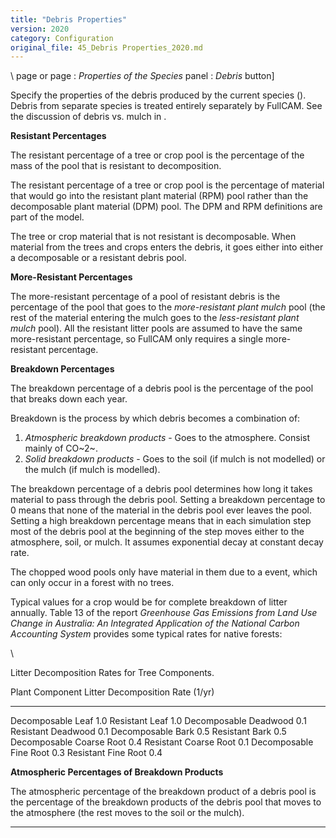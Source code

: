 ```yaml
---
title: "Debris Properties"
version: 2020
category: Configuration
original_file: 45_Debris Properties_2020.md
---
```


\ page or  page :
*Properties of the Species* panel : *Debris* button\]

Specify the properties of the debris produced by the current species
(). Debris from separate
species is treated entirely separately by FullCAM. See the discussion of
debris vs. mulch in .

**Resistant Percentages**

The resistant percentage of a tree or crop pool is the percentage of the
mass of the pool that is resistant to decomposition.

The resistant percentage of a tree or crop pool is the percentage of
material that would go into the resistant plant material (RPM) pool
rather than the decomposable plant material (DPM) pool. The DPM and RPM
definitions are part of the  model.

The tree or crop material that is not resistant is decomposable. When
material from the trees and crops enters the debris, it goes either into
either a decomposable or a resistant debris pool.

**More-Resistant Percentages**

The more-resistant percentage of a pool of resistant debris is the
percentage of the pool that goes to the *more-resistant plant mulch*
pool (the rest of the material entering the mulch goes to the
*less-resistant plant mulch* pool). All the resistant litter pools are
assumed to have the same more-resistant percentage, so FullCAM only
requires a single more-resistant percentage.

**Breakdown Percentages**

The breakdown percentage of a debris pool is the percentage of the pool
that breaks down each year.

Breakdown is the process by which debris becomes a combination of:

1.  *Atmospheric breakdown products* - Goes to the atmosphere. Consist
    mainly of CO~2~.
2.  *Solid breakdown products* - Goes to the soil (if mulch is not
    modelled) or the mulch (if mulch is modelled).

The breakdown percentage of a debris pool determines how long it takes
material to pass through the debris pool. Setting a breakdown percentage
to 0 means that none of the material in the debris pool ever leaves the
pool. Setting a high breakdown percentage means that in each simulation
step most of the debris pool at the beginning of the step moves either
to the atmosphere, soil, or mulch. It assumes exponential decay at
constant decay rate.

The chopped wood pools only have material in them due to a  event, which can only occur in a forest
with no trees.

Typical values for a crop would be for complete breakdown of litter
annually. Table 13 of the report *Greenhouse Gas Emissions from Land Use
Change in Australia: An Integrated Application of the National Carbon
Accounting System* provides some typical rates for native forests:

\

Litter Decomposition Rates for Tree Components.

  Plant Component             Litter Decomposition Rate (1/yr)
  -------------------------- ----------------------------------
  Decomposable Leaf                         1.0
  Resistant Leaf                            1.0
  Decomposable Deadwood                     0.1
  Resistant Deadwood                        0.1
  Decomposable Bark                         0.5
  Resistant Bark                            0.5
  Decomposable Coarse Root                  0.4
  Resistant Coarse Root                     0.1
  Decomposable Fine Root                    0.3
  Resistant Fine Root                       0.4

**Atmospheric Percentages of Breakdown Products**

The atmospheric percentage of the breakdown product of a debris pool is
the percentage of the breakdown products of the debris pool that moves
to the atmosphere (the rest moves to the soil or the mulch).

------------------------------------------------------------------------